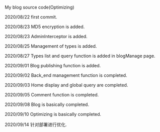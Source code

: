 My blog source code(Optimizing)


2020/08/22 first commit.

2020/08/23 MD5 encryption is added.

2020/08/23 AdminInterceptor is added.

2020/08/25 Management of types is added.

2020/08/27 Types list and query function is added in blogManage page.

2020/09/01 Blog publishing function is added.

2020/09/02 Back_end management function is completed.

2020/09/03 Home display and global query are completed.

2020/09/05 Comment function is completed.

2020/09/08 Blog is basically completed.

2020/09/10 Optimizing is basically completed.

2020/09/14 针对部署进行优化.